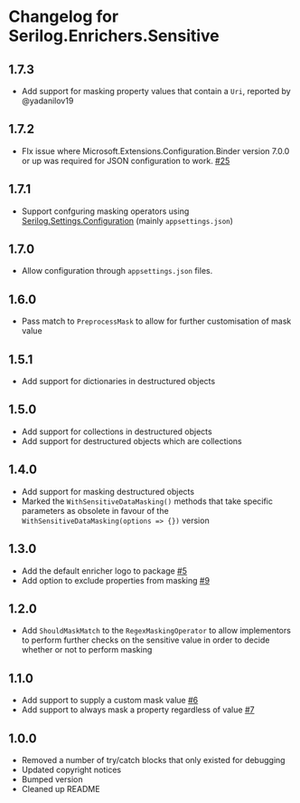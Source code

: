 # Changelog for Serilog.Enrichers.Sensitive

## 1.7.3

- Add support for masking property values that contain a `Uri`, reported by @yadanilov19

## 1.7.2

- FIx issue where Microsoft.Extensions.Configuration.Binder version 7.0.0 or up was required for JSON configuration to work. [#25](https://github.com/serilog-contrib/Serilog.Enrichers.Sensitive/issues/25)

## 1.7.1

- Support confguring masking operators using [Serilog.Settings.Configuration](https://github.com/serilog/serilog-settings-configuration) (mainly `appsettings.json`)

## 1.7.0

- Allow configuration through `appsettings.json` files.

## 1.6.0

- Pass match to `PreprocessMask` to allow for further customisation of mask value

## 1.5.1 

- Add support for dictionaries in destructured objects

## 1.5.0

- Add support for collections in destructured objects
- Add support for destructured objects which are collections

## 1.4.0

- Add support for masking destructured objects
- Marked the `WithSensitiveDataMasking()` methods that take specific parameters as obsolete in favour of the `WithSensitiveDataMasking(options => {})` version

## 1.3.0

- Add the default enricher logo to package [#5](https://github.com/serilog-contrib/Serilog.Enrichers.Sensitive/issues/5)
- Add option to exclude properties from masking [#9](https://github.com/serilog-contrib/Serilog.Enrichers.Sensitive/issues/9)

## 1.2.0

- Add `ShouldMaskMatch` to the `RegexMaskingOperator` to allow implementors to perform further checks on the sensitive value in order to decide whether or not to perform masking

## 1.1.0

- Add support to supply a custom mask value [#6](https://github.com/serilog-contrib/Serilog.Enrichers.Sensitive/issues/6)
- Add support to always mask a property regardless of value [#7](https://github.com/serilog-contrib/Serilog.Enrichers.Sensitive/issues/7)

## 1.0.0

- Removed a number of try/catch blocks that only existed for debugging
- Updated copyright notices
- Bumped version
- Cleaned up README